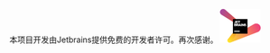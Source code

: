 本项目开发由Jetbrains提供免费的开发者许可。再次感谢。
<img src="./jetbrains-logos-pack/jetbrains-logos/jetbrains-variant-2.png" alt="avatar" style="zoom:7%;" />

[Jetbrains]: https://www.jetbrains.com/?from=Coreqi.JavaFramework


